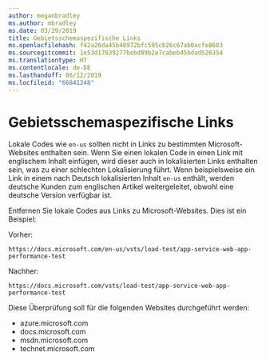 ```yaml
---
author: meganbradley
ms.author: mbradley
ms.date: 03/29/2019
title: Gebietsschemaspezifische Links
ms.openlocfilehash: f42a26da45b48972bfc595cb26c67ab0acfe8603
ms.sourcegitcommit: 1e53d17639277bebd89b2e7cabeb45bdad526354
ms.translationtype: HT
ms.contentlocale: de-DE
ms.lasthandoff: 06/12/2019
ms.locfileid: "66841248"
---
```

# <a name="locale-specific-links"></a>Gebietsschemaspezifische Links

Lokale Codes wie `en-us` sollten nicht in Links zu bestimmten Microsoft-Websites enthalten sein. Wenn Sie einen lokalen Code in einen Link mit englischem Inhalt einfügen, wird dieser auch in lokalisierten Links enthalten sein, was zu einer schlechten Lokalisierung führt. Wenn beispielsweise ein Link in einem nach Deutsch lokalisierten Inhalt `en-us` enthält, werden deutsche Kunden zum englischen Artikel weitergeleitet, obwohl eine deutsche Version verfügbar ist.

Entfernen Sie lokale Codes aus Links zu Microsoft-Websites. Dies ist ein Beispiel:

Vorher:

`https://docs.microsoft.com/en-us/vsts/load-test/app-service-web-app-performance-test`

Nachher:

`https://docs.microsoft.com/vsts/load-test/app-service-web-app-performance-test`

Diese Überprüfung soll für die folgenden Websites durchgeführt werden:

- azure.microsoft.com
- docs.microsoft.com
- msdn.microsoft.com
- technet.microsoft.com
